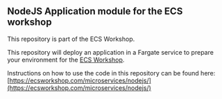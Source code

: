 ## NodeJS Application module for the ECS workshop

This repository is part of the ECS Workshop.

This repository will deploy an application in a Fargate service to prepare your environment for the [ECS Workshop](https://ecsworkshop.com/).

Instructions on how to use the code in this repository can be found here: [https://ecsworkshop.com/microservices/nodejs/](https://ecsworkshop.com/microservices/nodejs/)